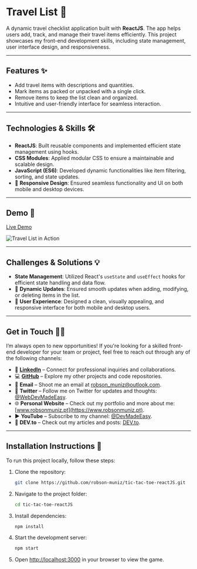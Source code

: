 # Travel List 🧳

A dynamic travel checklist application built with **ReactJS**. The app helps users add, track, and manage their travel items efficiently. This project showcases my front-end development skills, including state management, user interface design, and responsiveness.

---

## Features ✨
- Add travel items with descriptions and quantities.
- Mark items as packed or unpacked with a single click.
- Remove items to keep the list clean and organized.
- Intuitive and user-friendly interface for seamless interaction.

---

## Technologies & Skills 🛠️
- **ReactJS**: Built reusable components and implemented efficient state management using hooks.
- **CSS Modules**: Applied modular CSS to ensure a maintainable and scalable design.
- **JavaScript (ES6)**: Developed dynamic functionalities like item filtering, sorting, and state updates.
- 📱 **Responsive Design**: Ensured seamless functionality and UI on both mobile and desktop devices.

---

## Demo 🎥
[Live Demo](https://www.robsonmuniz.pt)


![Travel List in Action](https://github.com/user-attachments/assets/e75ebd76-8603-472c-a49c-6f8c508444d8)

---

## Challenges & Solutions 💡
- **State Management**: Utilized React's `useState` and `useEffect` hooks for efficient state handling and data flow.
- 🔄 **Dynamic Updates**: Ensured smooth updates when adding, modifying, or deleting items in the list.
- 🎨 **User Experience**: Designed a clean, visually appealing, and responsive interface for both mobile and desktop users.

---


## Get in Touch 📩🤝

I’m always open to new opportunities! If you're looking for a skilled front-end developer for your team or project, feel free to reach out through any of the following channels:

- 💼 **[LinkedIn](https://www.linkedin.com/in/robson-muniz/)** – Connect for professional inquiries and collaborations.
- 💻 **[GitHub](https://github.com/robson-muniz/)** – Explore my other projects and code repositories.
- 📧 **Email** – Shoot me an email at [robson_muniz@outlook.com](mailto:robson_muniz@outlook.com).
- 🦸 **Twitter** – Follow me on Twitter for updates and thoughts: [@WebDevMadeEasy](https://x.com/WebDevMadeEasy).
- 🌐 **Personal Website** – Check out my portfolio and more about me: [www.robsonmuniz.pt](https://www.robsonmuniz.pt).
- ▶️ **YouTube** – Subscribe to my channel: [@DevMadeEasy](https://www.youtube.com/@DevMadeEasy).
- 📝 **DEV.to** – Check out my articles and posts: [DEV.to](https://dev.to/robsonmuniz16).

---

## Installation Instructions 🔧
To run this project locally, follow these steps:

1. Clone the repository:
   ```bash
   git clone https://github.com/robson-muniz/tic-tac-toe-reactJS.git
   ```

2. Navigate to the project folder:
   ```bash
   cd tic-tac-toe-reactJS
   ```

3. Install dependencies:
   ```bash
   npm install
   ```

4. Start the development server:
   ```bash
   npm start
   ```

5. Open [http://localhost:3000](http://localhost:3000) in your browser to view the game.
